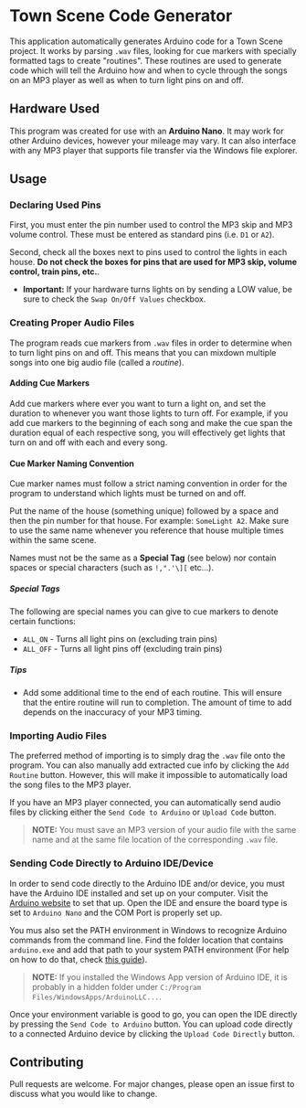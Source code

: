 # Town Scene Code Generator
This application automatically generates Arduino code for a Town Scene project. It works by parsing `.wav` files, looking for cue markers with specially formatted tags to create "routines". These routines are used to generate code which will tell the Arduino how and when to cycle through the songs on an MP3 player as well as when to turn light pins on and off.

## Hardware Used
This program was created for use with an **Arduino Nano**. It may work for other Arduino devices, however your mileage may vary. It can also interface with any MP3 player that supports file transfer via the Windows file explorer.

## Usage
### Declaring Used Pins
First, you must enter the pin number used to control the MP3 skip and MP3 volume control. These must be entered as standard pins (i.e. `D1` or `A2`).

Second, check all the boxes next to pins used to control the lights in each house. **Do not check the boxes for pins that are used for MP3 skip, volume control, train pins, etc.**.

* **Important:** If your hardware turns lights on by sending a LOW value, be sure to check the `Swap On/Off Values` checkbox.

### Creating Proper Audio Files
The program reads cue markers from `.wav` files in order to determine when to turn light pins on and off. This means that you can mixdown multiple songs into one big audio file (called a *routine*). 

#### Adding Cue Markers
Add cue markers where ever you want to turn a light on, and set the duration to whenever you want those lights to turn off. For example, if you add cue markers to the beginning of each song and make the cue span the duration equal of each respective song, you will effectively get lights that turn on and off with each and every song.

#### Cue Marker Naming Convention
Cue marker names must follow a strict naming convention in order for the program to understand which lights must be turned on and off. 

Put the name of the house (something unique) followed by a space and then the pin number for that house. For example: `SomeLight A2`. Make sure to use the same name whenever you reference that house multiple times within the same scene.

Names must not be the same as a **Special Tag** (see below) nor contain spaces or special characters (such as `!,".'\][` etc...).

##### Special Tags
The following are special names you can give to cue markers to denote certain functions:
* `ALL_ON` - Turns all light pins on (excluding train pins)
* `ALL_OFF` - Turns all light pins off (excluding train pins)

##### Tips
- Add some additional time to the end of each routine. This will ensure that the entire routine will run to completion. The amount of time to add depends on the inaccuracy of your MP3 timing.

### Importing Audio Files

The preferred method of importing is to simply drag the `.wav` file onto the program. You can also manually add extracted cue info by clicking the `Add Routine` button. However, this will make it impossible to automatically load the song files to the MP3 player.

If you have an MP3 player connected, you can automatically send audio files by clicking either the `Send Code to Arduino` or `Upload Code` button. 
> **NOTE:** You must save an MP3 version of your audio file with the same name and at the same file location of the corresponding `.wav` file.

### Sending Code Directly to Arduino IDE/Device
In order to send code directly to the Arduino IDE and/or device, you must have the Arduino IDE installed and set up on your computer. Visit the [Arduino website](https://www.arduino.cc/en/guide/windows) to set that up. Open the IDE and ensure the board type is set to `Arduino Nano` and the COM Port is properly set up.

You mus also set the PATH environment in Windows to recognize Arduino commands from the command line. Find the folder location that contains `arduino.exe` and add that path to your system PATH environment (For help on how to do that, check [this guide](https://www.computerhope.com/issues/ch000549.htm)). 

> **NOTE:** If you installed the Windows App version of Arduino IDE, it is probably in a hidden folder under `C:/Program Files/WindowsApps/ArduinoLLC...`. 

Once your environment variable is good to go, you can open the IDE directly by pressing the `Send Code to Arduino` button. You can upload code directly to a connected Arduino device by clicking the `Upload Code Directly` button.


## Contributing
Pull requests are welcome. For major changes, please open an issue first to discuss what you would like to change.
